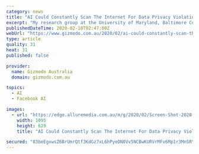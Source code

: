 ```yaml
---
category: news
title: "AI Could Constantly Scan The Internet For Data Privacy Violations To Enforce Compliance"
excerpt: "My research group at the University of Maryland, Baltimore County, has developed novel technologies for machines to understand data privacy laws and enforce compliance with them using artificial intelligence. These technologies will enable companies to make sure their services comply with privacy laws and also help governments identify in real ..."
publishedDateTime: 2020-02-10T02:47:00Z
webUrl: "https://www.gizmodo.com.au/2020/02/ai-could-constantly-scan-the-internet-for-data-privacy-violations-to-enforce-compliance/"
type: article
quality: 31
heat: 31
published: false

provider:
  name: Gizmodo Australia
  domain: gizmodo.com.au

topics:
  - AI
  - Facebook AI

images:
  - url: "https://edge.alluremedia.com.au/m/g/2020/02/Screen-Shot-2020-02-10-at-10.25.41-am.png"
    width: 1095
    height: 629
    title: "AI Could Constantly Scan The Internet For Data Privacy Violations To Enforce Compliance"

secured: "83beEgxwsZ6BrUmrQtf3KdGz7xL6hPyeDN0Vv5NCBwKURVrMFv6Mp1r3MnSRYlmfMfH1ULaUSjlzUF5A2OwWZiJcPB5dP8uQv6brG1LaPAPaoIBKwg6kjyo0dVw/yFtIBcVKXfxr0oL2oL2/zAnreWhz3UR7sjb1PiQu2BryC+hRDkcGBHP6bXOF9XG9TFMNIb1pcWMqlRJPcnk4ULSILWUSUjO39wUd1oGuChHlbbcWeZ0lDKCktJ6K9zontsZ0koksSDAPoy+ca8OdoUGNBtX2qFZKLQgX6cPjSMUKUjP5CKjtz1bJFfiL27s4udo1qytHtySzIAi4hpvd3vnpfB0uldd7MiTLXwj0HzvbRIXvQNUmqQBHOggHGH6A6OCsJk2ZfaFPsHrnyM0nbfe+UbrXxl61hP1XjQJzCxx8CLIUU0u2w5Wo/u1Tk73XqqXRreGzyl6CI/EP3PL7XRs0B0mldjR06sWKGqcrjhlMeFc=;32CqFm3k8xJbgS2/gk6CVg=="
---
```


